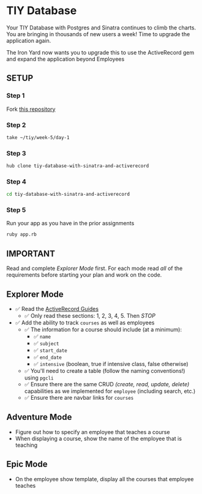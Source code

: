 # TIY Database

Your TIY Database with Postgres and Sinatra continues to climb the charts. You are bringing in thousands of new users a week! Time to upgrade the application again.

The Iron Yard now wants you to upgrade this to use the ActiveRecord gem and expand the application beyond Employees

## SETUP

### Step 1
Fork [this repository](https://github.com/tiy-tpa/tiy-database-with-sinatra-and-activerecord)

### Step 2

```sh
take ~/tiy/week-5/day-1
```

### Step 3

```sh
hub clone tiy-database-with-sinatra-and-activerecord
```

### Step 4

```sh
cd tiy-database-with-sinatra-and-activerecord
```

### Step 5

Run your app as you have in the prior assignments

```sh
ruby app.rb
```

## IMPORTANT

Read and complete _Explorer Mode_ first. For each mode read *all* of the requirements before starting your plan and work on the code.

## Explorer Mode
- ✅ Read the [ActiveRecord Guides](http://guides.rubyonrails.org/active_record_basics.html)
  - ✅ Only read these sections: 1, 2, 3, 4, 5. Then *STOP*
- ✅ Add the ability to track `courses` as well as employees
  - ✅ The information for a course should include (at a minimum):
    - ✅ `name`
    - ✅ `subject`
    - ✅ `start_date`
    - ✅ `end_date`
    - ✅ `intensive` (boolean, true if intensive class, false otherwise)
  - ✅ You'll need to create a table (follow the naming conventions!) using `pgcli`
  - ✅ Ensure there are the same CRUD _(create, read, update, delete)_ capabilities as we implemented for `employee` (including search, etc.)
  - ✅ Ensure there are navbar links for `courses`

## Adventure Mode
- Figure out how to specify an employee that teaches a course
- When displaying a course, show the name of the employee that is teaching

## Epic Mode
- On the employee show template, display all the courses that employee teaches
